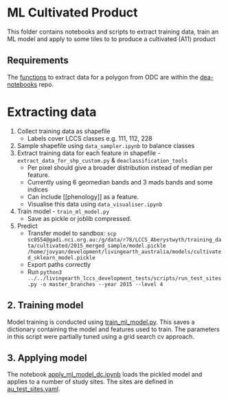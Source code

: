 # ML Cultivated Product

This folder contains notebooks and scripts to extract training data, train an ML model and apply to some tiles to to produce a cultivated (A11) product

## Requirements

The [functions](https://github.com/GeoscienceAustralia/dea-notebooks/blob/develop/Scripts/dea_classificationtools.py) to extract data for a polygon from ODC are within the [dea-notebooks](https://github.com/GeoscienceAustralia/dea-notebooks/) repo.

# Extracting data

1. Collect training data as shapefile
   * Labels cover LCCS classes e.g. 111, 112, 228
2. Sample shapefile using `data_sampler.ipynb` to balance classes
3. Extract training data for each feature in shapefile - `extract_data_for_shp_custom.py` & `deaclassification_tools`
   * Per pixel should give a broader distribution instead of median per feature.
   * Currently using 6 geomedian bands and 3 mads bands and some indices
   * Can include [[phenology]] as a feature.
   * Visualise this data using `data_visualiser.ipynb`
5. Train model - `train_ml_model.py`
   * Save as pickle or joblib compressed.
6. Predict
    * Transfer model to sandbox: `scp sc0554@gadi.nci.org.au:/g/data/r78/LCCS_Aberystwyth/training_data/cultivated/2015_merged_sample/model.pickle /home/jovyan/development/livingearth_australia/models/cultivated_sklearn_model.pickle`
    * Export paths correctly
    * Run `python3 ../../livingearth_lccs_development_tests/scripts/run_test_sites.py -o master_branches --year 2015 --level 4`

## 2. Training model

Model training is conducted using [train_ml_model.py](train_ml_model.py). This saves a dictionary containing the model and features used to train. The parameters in this script were partially tuned using a grid search cv approach.

## 3. Applying model

The notebook [apply_ml_model_dc.ipynb](apply_ml_model_dc.ipynb) loads the pickled model and applies to a number of study sites. The sites are defined in [au_test_sites.yaml](au_test_sites.yaml).

